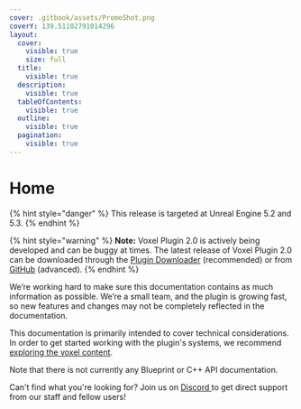 ```yaml
---
cover: .gitbook/assets/PromoShot.png
coverY: 139.51102791014296
layout:
  cover:
    visible: true
    size: full
  title:
    visible: true
  description:
    visible: true
  tableOfContents:
    visible: true
  outline:
    visible: true
  pagination:
    visible: true
---
```


# Home

{% hint style="danger" %}
This release is targeted at Unreal Engine 5.2 and 5.3.
{% endhint %}

{% hint style="warning" %}
**Note:** Voxel Plugin 2.0 is actively being developed and can be buggy at times. The latest release of Voxel Plugin 2.0 can be downloaded through the [Plugin Downloader](getting-started/installing-voxel-plugin.md) (recommended) or from [GitHub](https://github.com/VoxelPlugin/VoxelPlugin/) (advanced).&#x20;
{% endhint %}

We’re working hard to make sure this documentation contains as much information as possible. We’re a small team, and the plugin is growing fast, so new features and changes may not be completely reflected in the documentation.

This documentation is primarily intended to cover technical considerations. In order to get started working with the plugin's systems, we recommend [exploring the voxel content](getting-started/installing-voxel-content.md).&#x20;

Note that there is not currently any Blueprint or C++ API documentation.

Can't find what you're looking for? Join us on [Discord ](http://discord.voxelplugin.com/)to get direct support from our staff and fellow users!
